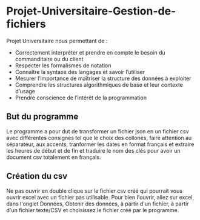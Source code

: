 # Projet-Universitaire-Gestion-de-fichiers
Projet Universitaire nous permettant de :
  -  Correctement interpréter et prendre en compte le besoin du commanditaire ou du client
  -  Respecter les formalismes de notation
  -  Connaître la syntaxe des langages et savoir l’utiliser
  -  Mesurer l’importance de maîtriser la structure des données à exploiter
  -  Comprendre les structures algorithmiques de base et leur contexte d’usage
  -  Prendre conscience de l’intérêt de la programmation

## But du programme
Le programme a pour dut de transformer un fichier json en un fichier csv avec différentes consignes tel que le choix des collones, faire attention au séparateur, aux accents, tranformer les dates en format français et extraire les heures de début et de fin et traduire le nom des clés pour avoir un document csv totalement en français.

## Création du csv
Ne pas ouvrir en double clique sur le fichier csv créé qui pourrait vous ouvrir excel avec un fichier pas utilisable.
Pour bien l'ouvrir, allez sur excel, dans l'onglet Données, Obtenir des données, à partir d'un fichier, à partir d'un fichier texte/CSV et choisissez le fichier créé par le programme.
